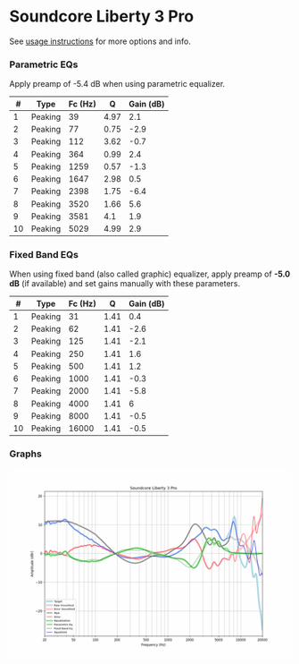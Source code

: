 # Soundcore Liberty 3 Pro
See [usage instructions](https://github.com/jaakkopasanen/AutoEq#usage) for more options and info.

### Parametric EQs
Apply preamp of -5.4 dB when using parametric equalizer.

|   # | Type    |   Fc (Hz) |    Q |   Gain (dB) |
|-----|---------|-----------|------|-------------|
|   1 | Peaking |        39 | 4.97 |         2.1 |
|   2 | Peaking |        77 | 0.75 |        -2.9 |
|   3 | Peaking |       112 | 3.62 |        -0.7 |
|   4 | Peaking |       364 | 0.99 |         2.4 |
|   5 | Peaking |      1259 | 0.57 |        -1.3 |
|   6 | Peaking |      1647 | 2.98 |         0.5 |
|   7 | Peaking |      2398 | 1.75 |        -6.4 |
|   8 | Peaking |      3520 | 1.66 |         5.6 |
|   9 | Peaking |      3581 | 4.1  |         1.9 |
|  10 | Peaking |      5029 | 4.99 |         2.9 |

### Fixed Band EQs
When using fixed band (also called graphic) equalizer, apply preamp of **-5.0 dB** (if available) and set gains manually with these parameters.

|   # | Type    |   Fc (Hz) |    Q |   Gain (dB) |
|-----|---------|-----------|------|-------------|
|   1 | Peaking |        31 | 1.41 |         0.4 |
|   2 | Peaking |        62 | 1.41 |        -2.6 |
|   3 | Peaking |       125 | 1.41 |        -2.1 |
|   4 | Peaking |       250 | 1.41 |         1.6 |
|   5 | Peaking |       500 | 1.41 |         1.2 |
|   6 | Peaking |      1000 | 1.41 |        -0.3 |
|   7 | Peaking |      2000 | 1.41 |        -5.8 |
|   8 | Peaking |      4000 | 1.41 |         6   |
|   9 | Peaking |      8000 | 1.41 |        -0.5 |
|  10 | Peaking |     16000 | 1.41 |        -0.5 |

### Graphs
![](./Soundcore%20Liberty%203%20Pro.png)
